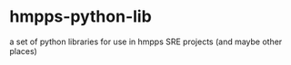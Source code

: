 # hmpps-python-lib

a set of python libraries for use in hmpps SRE projects (and maybe other places)
